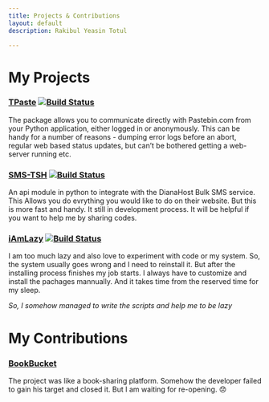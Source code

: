 ```yaml
---
title: Projects & Contributions
layout: default
description: Rakibul Yeasin Totul

---
```


# My Projects
### [TPaste](TPaste)   [![Build Status](https://travis-ci.org/rytotul/TPaste.svg?branch=master)](https://travis-ci.org/rytotul/TPaste)
The package allows you to communicate directly with Pastebin.com from your Python application, either logged in or anonymously. This can be handy for a number of reasons - dumping error logs before an abort, regular web based status updates, but can’t be bothered getting a web-server running etc.

### [SMS-TSH](SMS-TSH)   [![Build Status](https://travis-ci.org/rytotul/SMS-TSH.svg?branch=master)](https://travis-ci.org/rytotul/SMS-TSH)
An api module in python to integrate with the DianaHost Bulk SMS service. This Allows you do evrything you would like to do on their website. But this is more fast and handy. It still in development process. It will be helpful if you want to help me by sharing codes.

### [iAmLazy](iAmLazy)   [![Build Status](https://travis-ci.org/rytotul/iAmLazy.svg?branch=master)](https://travis-ci.org/rytotul/iAmLazy)
I am too much lazy and also love to experiment with code
or my system. So, the system usually goes wrong and I need to
reinstall it. But after the installing process finishes my job starts.
I always have to customize and install the pachages mannually.
And it takes time from the reserved time for my sleep.

_So, I somehow managed to write the scripts and help me to be lazy_

# My Contributions
### [BookBucket](https://github.com/sakib-rahman-bangladesh/bookbucket)
The project was like a book-sharing platform. Somehow the developer failed to gain his target and closed it. But I am waiting for re-opening. :disappointed:
